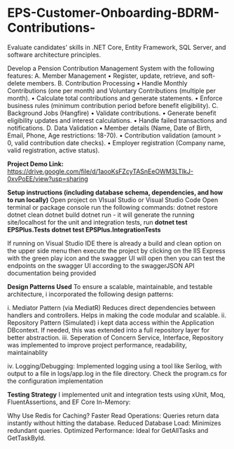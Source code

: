 # EPS-Customer-Onboarding-BDRM-Contributions-
Evaluate candidates' skills in .NET Core, Entity Framework, SQL Server, and  software architecture principles.

Develop a Pension Contribution Management System with the following features:
A. Member Management
• Register, update, retrieve, and soft-delete members.
B. Contribution Processing
• Handle Monthly Contributions (one per month) and Voluntary Contributions
(multiple per month).
• Calculate total contributions and generate statements.
• Enforce business rules (minimum contribution period before benefit eligibility).
C. Background Jobs (Hangfire)
• Validate contributions.
• Generate benefit eligibility updates and interest calculations.
• Handle failed transactions and notifications.
D. Data Validation
• Member details (Name, Date of Birth, Email, Phone, Age restrictions: 18-70).
• Contribution validation (amount > 0, valid contribution date checks).
• Employer registration (Company name, valid registration, active status).

**Project Demo Link:** https://drive.google.com/file/d/1aooKsFZcyTASnEeOWM3LTIkJ-0xvPoEE/view?usp=sharing

**Setup instructions (including database schema, dependencies, and how to run locally)**
Open project on VIsual Studio or Visual Studio Code
Open terminal or package console
run the following commands:
dotnet restore
dotnet clean
dotnet build
dotnet run - it will generate the running site/localhost
for the unit and integration tests, run
**dotnet test EPSPlus.Tests
dotnet test EPSPlus.IntegrationTests**

If running on Visual Studio IDE
there is already a build and clean option on the upper side menu
then execute the project by clicking on the IIS Express with the green play icon and the swagger UI will open
then you can test the endpoints on the swagger UI according to the swaggerJSON API documentation being provided


**Design Patterns Used**
To ensure a scalable, maintainable, and testable architecture, i incorporated the following design patterns:

i. Mediator Pattern (via MediatR)
Reduces direct dependencies between handlers and controllers.
Helps in making the code modular and scalable.
ii. Repository Pattern (Simulated)
i kept data access within the Application DBcontext.
If needed, this was extended into a full repository layer for better abstraction.
iii. Seperation of Concern
 Service, Interface, Repository was implemented to improve project performance, readability, maintainablity

iv. Logging/Debugging: Implemented logging using a tool like Serilog, with output to a file in logs/app.log in the file directory. Check the program.cs for the configuration implementation


**Testing Strategy**
I implemented unit and integration tests using xUnit, Moq, FluentAssertions, and EF Core In-Memory:

Why Use Redis for Caching?
Faster Read Operations: Queries return data instantly without hitting the database.
Reduced Database Load: Minimizes redundant queries.
Optimized Performance: Ideal for GetAllTasks and GetTaskById.

